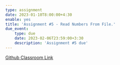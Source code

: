 ```yaml
---
type: assignment
date: 2023-01-10T8:00:00+4:30
enable: yes
title: 'Assignment #5 - Read Numbers From File.'
due_event: 
    type: due
    date: 2023-02-06T23:59:00+3:30
    description: 'Assignment #5 due'
---
```


[Github Classroom Link](https://classroom.github.com/a/Xko5ZyVM)
